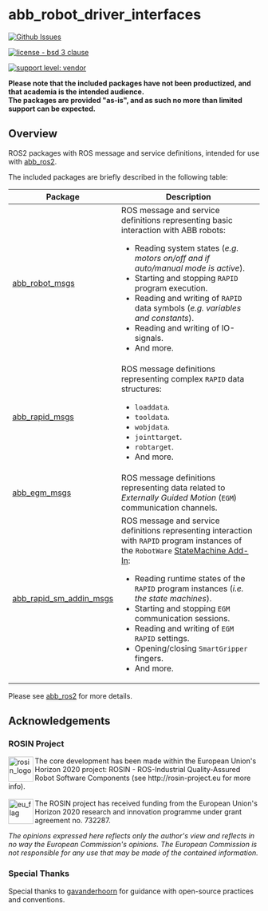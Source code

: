 # abb_robot_driver_interfaces

[![Github Issues](https://img.shields.io/github/issues/ros-industrial/abb_robot_driver_interfaces.svg)](http://github.com/ros-industrial/abb_robot_driver_interfaces/issues)

[![license - bsd 3 clause](https://img.shields.io/:license-BSD%203--Clause-blue.svg)](https://opensource.org/licenses/BSD-3-Clause)

[![support level: vendor](https://img.shields.io/badge/support%20level-vendor-brightgreen.svg)](http://rosindustrial.org/news/2016/10/7/better-supporting-a-growing-ros-industrial-software-platform)

**Please note that the included packages have not been productized, and that academia is the intended audience.**\
**The packages are provided "as-is", and as such no more than limited support can be expected.**

## Overview

ROS2 packages with ROS message and service definitions, intended for use with [abb_ros2](https://github.com/PickNikRobotics/abb_ros2).

The included packages are briefly described in the following table:

| Package | Description |
| --- | --- |
| [abb_robot_msgs](abb_robot_msgs) | ROS message and service definitions representing basic interaction with ABB robots:<br><ul><li>Reading system states (*e.g. motors on/off and if auto/manual mode is active*).</li><li>Starting and stopping `RAPID` program execution.</li><li>Reading and writing of `RAPID` data symbols (*e.g. variables and constants*).</li><li>Reading and writing of IO-signals.</li><li>And more.</li></ul> |
| [abb_rapid_msgs](abb_rapid_msgs) | ROS message definitions representing complex `RAPID` data structures:<br><ul><li>`loaddata`.</li><li>`tooldata`.</li><li>`wobjdata`.</li><li>`jointtarget`.</li><li>`robtarget`.</li><li>And more.</li></ul> |
| [abb_egm_msgs](abb_egm_msgs) | ROS message definitions representing data related to *Externally Guided Motion* (`EGM`) communication channels. |
| [abb_rapid_sm_addin_msgs](abb_rapid_sm_addin_msgs) | ROS message and service definitions representing interaction with `RAPID` program instances of the `RobotWare` [StateMachine Add-In](https://robotapps.robotstudio.com/#/viewApp/c163de01-792e-4892-a290-37dbe050b6e1):<br><ul><li>Reading runtime states of the `RAPID` program instances (*i.e. the state machines*).</li><li>Starting and stopping `EGM` communication sessions.</li><li>Reading and writing of `EGM` `RAPID` settings.</li><li>Opening/closing `SmartGripper` fingers.</li><li>And more.</li></ul> |

Please see [abb_ros2](https://github.com/PickNikRobotics/abb_ros2) for more details.

## Acknowledgements

### ROSIN Project

<p>
  <a href="http://rosin-project.eu">
    <img src="http://rosin-project.eu/wp-content/uploads/rosin_ack_logo_wide.png" alt="rosin_logo" height="50" align="left">
  </a>
  The core development has been made within the European Union's Horizon 2020 project: ROSIN - ROS-Industrial Quality-Assured Robot Software Components (see http://rosin-project.eu for more info).
  <br><br>
  <img src="http://rosin-project.eu/wp-content/uploads/rosin_eu_flag.jpg" alt="eu_flag" height="50" align="left">
  The ROSIN project has received funding from the European Union's Horizon 2020 research and innovation programme under grant agreement no. 732287.
</p>

*The opinions expressed here reflects only the author's view and reflects in no way the European Commission's opinions. The European Commission is not responsible for any use that may be made of the contained information.*

### Special Thanks

Special thanks to [gavanderhoorn](https://github.com/gavanderhoorn) for guidance with open-source practices and conventions.
